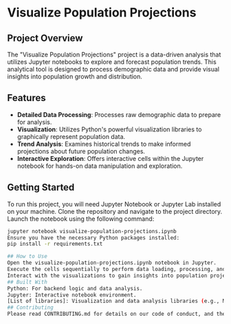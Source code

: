 # Visualize Population Projections

## Project Overview

The "Visualize Population Projections" project is a data-driven analysis that utilizes Jupyter notebooks to explore and forecast population trends. This analytical tool is designed to process demographic data and provide visual insights into population growth and distribution.

## Features

- **Detailed Data Processing**: Processes raw demographic data to prepare for analysis.
- **Visualization**: Utilizes Python's powerful visualization libraries to graphically represent population data.
- **Trend Analysis**: Examines historical trends to make informed projections about future population changes.
- **Interactive Exploration**: Offers interactive cells within the Jupyter notebook for hands-on data manipulation and exploration.

## Getting Started

To run this project, you will need Jupyter Notebook or Jupyter Lab installed on your machine. Clone the repository and navigate to the project directory. Launch the notebook using the following command:

```bash
jupyter notebook visualize-population-projections.ipynb
Ensure you have the necessary Python packages installed:
pip install -r requirements.txt

## How to Use
Open the visualize-population-projections.ipynb notebook in Jupyter.
Execute the cells sequentially to perform data loading, processing, and visualization.
Interact with the visualizations to gain insights into population projections.
## Built With
Python: For backend logic and data analysis.
Jupyter: Interactive notebook environment.
[List of libraries]: Visualization and data analysis libraries (e.g., Matplotlib, Pandas, etc.).
## Contributing
Please read CONTRIBUTING.md for details on our code of conduct, and the process for submitting pull requests to us.

